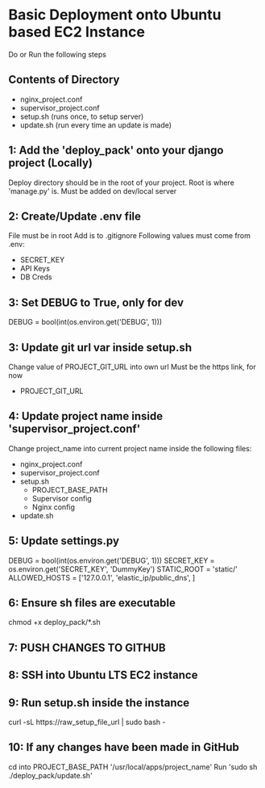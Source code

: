 # Basic Deployment onto Ubuntu based EC2 Instance
Do or Run the following steps

## Contents of Directory
- nginx_project.conf
- supervisor_project.conf
- setup.sh (runs once, to setup server)
- update.sh (run every time an update is made)

## 1: Add the 'deploy_pack' onto your django project (Locally)
Deploy directory should be in the root of your project.
Root is where 'manage.py' is.
Must be added on dev/local server

## 2: Create/Update .env file
File must be in root
Add is to .gitignore
Following values must come from .env:
- SECRET_KEY
- API Keys
- DB Creds

## 3: Set DEBUG to True, only for dev
DEBUG = bool(int(os.environ.get('DEBUG', 1)))

## 3: Update git url var inside setup.sh
Change value of PROJECT_GIT_URL into own url
Must be the https link, for now
- PROJECT_GIT_URL

## 4: Update project name inside 'supervisor_project.conf'
Change project_name into current project name inside the following files:
- nginx_project.conf
- supervisor_project.conf
- setup.sh
    - PROJECT_BASE_PATH
    - Supervisor config
    - Nginx config
- update.sh

## 5: Update settings.py
DEBUG = bool(int(os.environ.get('DEBUG', 1)))
SECRET_KEY = os.environ.get('SECRET_KEY', 'DummyKey')
STATIC_ROOT = 'static/'
ALLOWED_HOSTS = ['127.0.0.1',
                'elastic_ip/public_dns',
                ]

## 6: Ensure sh files are executable
chmod +x deploy_pack/*.sh

## 7: PUSH CHANGES TO GITHUB

## 8: SSH into Ubuntu LTS EC2 instance

## 9: Run setup.sh inside the instance
curl -sL https://raw_setup_file_url | sudo bash -

## 10: If any changes have been made in GitHub
cd into PROJECT_BASE_PATH '/usr/local/apps/project_name'
Run 'sudo sh ./deploy_pack/update.sh'
